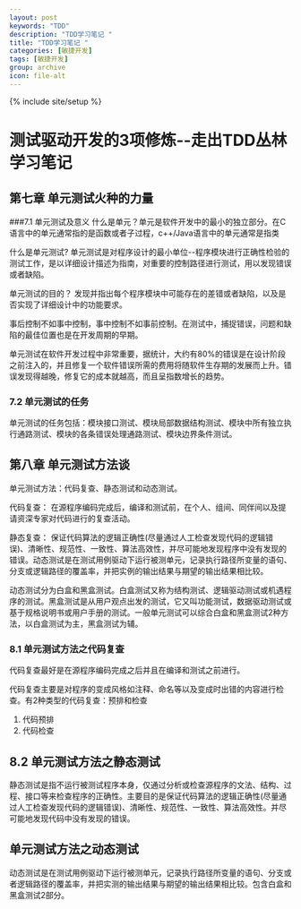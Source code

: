 ```yaml
---
layout: post
keywords: "TDD"
description: "TDD学习笔记 "
title: "TDD学习笔记 "
categories: [敏捷开发]
tags: [敏捷开发]
group: archive
icon: file-alt
---
```

{% include site/setup %}

# 测试驱动开发的3项修炼--走出TDD丛林学习笔记

## 第七章 单元测试火种的力量
###7.1 单元测试及意义
什么是单元？单元是软件开发中的最小的独立部分。在C语言中的单元通常指的是函数或者子过程，c++/Java语言中的单元通常是指类

什么是单元测试?
单元测试是对程序设计的最小单位--程序模块进行正确性检验的测试工作，是以详细设计描述为指南，对重要的控制路径进行测试，用以发现错误或者缺陷。

单元测试的目的？
发现并指出每个程序模块中可能存在的差错或者缺陷，以及是否实现了详细设计中的功能要求。

事后控制不如事中控制，事中控制不如事前控制。在测试中，捕捉错误，问题和缺陷的最佳位置也是在开发周期的早期。

单元测试在软件开发过程中非常重要，据统计，大约有80%的错误是在设计阶段之前注入的，并且修复一个软件错误所需的费用将随软件生存期的发展而上升。错误发现得越晚，修复它的成本就越高，而且呈指数增长的趋势。

### 7.2 单元测试的任务
单元测试的任务包括：模块接口测试、模块局部数据结构测试、模块中所有独立执行通路测试、模块的各条错误处理通路测试、模块边界条件测试。

## 第八章 单元测试方法谈
单元测试方法：代码复查、静态测试和动态测试。

代码复查：
在源程序编码完成后，编译和测试前，在个人、组间、同伴间以及提请资深专家对代码进行的复查活动。

静态复查：
保证代码算法的逻辑正确性(尽量通过人工检查发现代码的逻辑错误)、清晰性、规范性、一致性、算法高效性，并尽可能地发现程序中没有发现的错误。动态测试是在测试用例驱动下运行被测单元，记录执行路径所变量的语句、分支或逻辑路径的覆盖率，并把实例的输出结果与期望的输出结果相比较。

动态测试分为白盒和黑盒测试。白盒测试又称为结构测试、逻辑驱动测试或机遇程序的测试。黑盒测试是从用户观点出发的测试，它又叫功能测试，数据驱动测试或基于规格说明书或用户手册的测试。一般单元测试可以综合白盒和黑盒测试2种方法，以白盒测试为主，黑盒测试为辅。

### 8.1 单元测试方法之代码复查
代码复查最好是在源程序编码完成之后并且在编译和测试之前进行。

代码复查主要是对程序的变成风格如注释、命名等以及变成时出错的内容进行检查。有2种类型的代码复查：预排和检查
1. 代码预排
2. 代码检查

## 8.2 单元测试方法之静态测试

静态测试是指不运行被测试程序本身，仅通过分析或检查源程序的文法、结构、过程、接口等来检查程序的正确性。主要目的是保证代码算法的逻辑正确性(尽量通过人工检查发现代码的逻辑错误)、清晰性、规范性、一致性、算法高效性。并尽可能地发现代码中没有发现的错误。

## 单元测试方法之动态测试
动态测试是在测试用例驱动下运行被测单元，记录执行路径所变量的语句、分支或者逻辑路径的覆盖率，并把实测的输出结果与期望的输出结果相比较。包含白盒和黑盒测试2部分。


